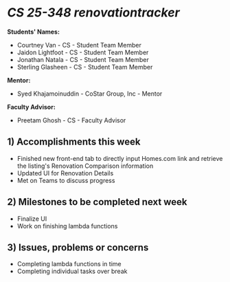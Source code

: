 # *CS 25-348 renovationtracker*

**Students' Names:**
- Courtney Van - CS - Student Team Member
- Jaidon Lightfoot - CS - Student Team Member
- Jonathan Natala - CS - Student Team Member
- Sterling Glasheen - CS - Student Team Member

**Mentor:**

- Syed Khajamoinuddin - CoStar Group, Inc - Mentor

**Faculty Advisor:**

- Preetam Ghosh - CS - Faculty Advisor

## 1) Accomplishments this week ##
   - Finished new front-end tab to directly input Homes.com link and retrieve the listing's Renovation Comparison information
   - Updated UI for Renovation Details 
   - Met on Teams to discuss progress

## 2) Milestones to be completed next week ##
   - Finalize UI
   - Work on finishing lambda functions

## 3) Issues, problems or concerns ##
   - Completing lambda functions in time
   - Completing individual tasks over break
